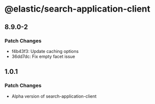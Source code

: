 # @elastic/search-application-client

## 8.9.0-2

### Patch Changes

- f4b43f3: Update caching options
- 36dd7dc: Fix empty facet issue

## 1.0.1

### Patch Changes

- Alpha version of search-application-client

